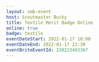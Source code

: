 ```yaml
---
layout: smb-event
host: Scoutmaster Bucky
title: Textile Merit Badge Online
online: true
badge: textile
eventDateStart: 2022-01-17 18:00
eventDateEnd: 2022-01-17 21:30
eventBriteEventId: 220223483367
---
```

